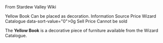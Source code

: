 From Stardew Valley Wiki

Yellow Book Can be placed as decoration. Information Source Price Wizard Catalogue data-sort-value="0"&gt;0g Sell Price Cannot be sold

The **Yellow Book** is a decorative piece of furniture available from the Wizard Catalogue.